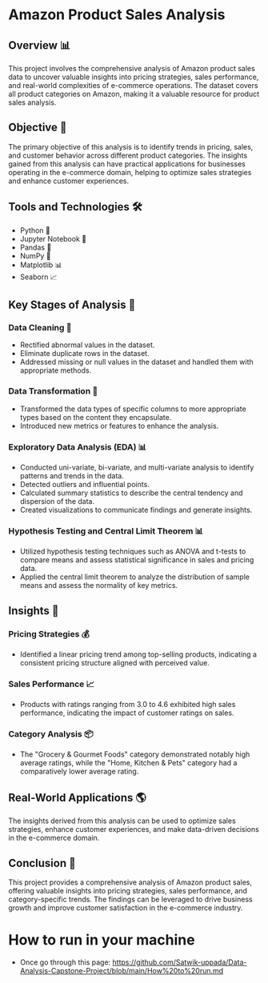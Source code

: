 # Amazon Product Sales Analysis

## Overview 📊

This project involves the comprehensive analysis of Amazon product sales data to uncover valuable insights into pricing strategies, sales performance, and real-world complexities of e-commerce operations. The dataset covers all product categories on Amazon, making it a valuable resource for product sales analysis.

## Objective 🎯

The primary objective of this analysis is to identify trends in pricing, sales, and customer behavior across different product categories. The insights gained from this analysis can have practical applications for businesses operating in the e-commerce domain, helping to optimize sales strategies and enhance customer experiences.

## Tools and Technologies 🛠️

- Python 🐍
- Jupyter Notebook 📓
- Pandas 🐼
- NumPy 🔢
- Matplotlib 📊
- Seaborn 📈

## Key Stages of Analysis 🔄

### Data Cleaning 🧹

- Rectified abnormal values in the dataset.
- Eliminate duplicate rows in the dataset.
- Addressed missing or null values in the dataset and handled them with appropriate methods.

### Data Transformation 🔄

- Transformed the data types of specific columns to more appropriate types based on the content they encapsulate.
- Introduced new metrics or features to enhance the analysis.

### Exploratory Data Analysis (EDA) 📊

- Conducted uni-variate, bi-variate, and multi-variate analysis to identify patterns and trends in the data.
- Detected outliers and influential points.
- Calculated summary statistics to describe the central tendency and dispersion of the data.
- Created visualizations to communicate findings and generate insights.

### Hypothesis Testing and Central Limit Theorem 📊

- Utilized hypothesis testing techniques such as ANOVA and t-tests to compare means and assess statistical significance in sales and pricing data.
- Applied the central limit theorem to analyze the distribution of sample means and assess the normality of key metrics.

## Insights 🧠

### Pricing Strategies 💰

- Identified a linear pricing trend among top-selling products, indicating a consistent pricing structure aligned with perceived value.

### Sales Performance 📈

- Products with ratings ranging from 3.0 to 4.6 exhibited high sales performance, indicating the impact of customer ratings on sales.

### Category Analysis 📦

- The "Grocery & Gourmet Foods" category demonstrated notably high average ratings, while the "Home, Kitchen & Pets" category had a comparatively lower average rating.

## Real-World Applications 🌎

The insights derived from this analysis can be used to optimize sales strategies, enhance customer experiences, and make data-driven decisions in the e-commerce domain.

## Conclusion 🎉

This project provides a comprehensive analysis of Amazon product sales, offering valuable insights into pricing strategies, sales performance, and category-specific trends. The findings can be leveraged to drive business growth and improve customer satisfaction in the e-commerce industry.

# How to run in your machine
- Once go through this page: https://github.com/Satwik-uppada/Data-Analysis-Capstone-Project/blob/main/How%20to%20run.md
